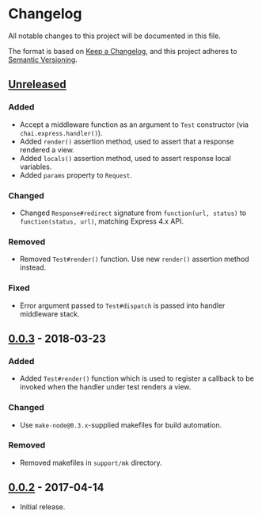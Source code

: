 # Changelog
All notable changes to this project will be documented in this file.

The format is based on [Keep a Changelog](https://keepachangelog.com/en/1.0.0/),
and this project adheres to [Semantic Versioning](https://semver.org/spec/v2.0.0.html).

## [Unreleased]
### Added

- Accept a middleware function as an argument to `Test` constructor (via
`chai.express.handler()`).
- Added `render()` assertion method, used to assert that a response rendered a
view.
- Added `locals()` assertion method, used to assert response local variables.
- Added `params` property to `Request`.

### Changed

- Changed `Response#redirect` signature from `function(url, status)` to
`function(status, url)`, matching Express 4.x API.

### Removed

- Removed `Test#render()` function.  Use new `render()` assertion method
instead.

### Fixed

- Error argument passed to `Test#dispatch` is passed into handler middleware
stack.

## [0.0.3] - 2018-03-23
### Added

- Added `Test#render()` function which is used to register a callback to be
invoked when the handler under test renders a view.

### Changed

- Use `make-node@0.3.x`-supplied makefiles for build automation.

### Removed

- Removed makefiles in `support/mk` directory.

## [0.0.2] - 2017-04-14

- Initial release.

[Unreleased]: https://github.com/jaredhanson/chai-express-handler/compare/v0.0.3...HEAD
[0.0.3]: https://github.com/jaredhanson/chai-express-handler/compare/v0.0.2...v0.0.3
[0.0.2]: https://github.com/jaredhanson/chai-express-handler/releases/tag/v0.0.2
